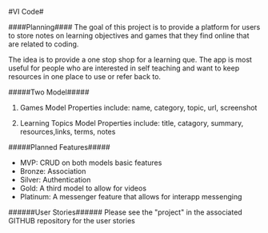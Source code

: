 #VI Code#

####Planning####
The goal of this project is to provide a platform for users to store notes on learning objectives and games that they find online that are related to coding. 

The idea is to provide a one stop shop for a learning que. The app is most useful for people who are interested in self teaching and want to keep resources in one place to use or refer back to. 


#####Two Model#####
1. Games Model
    Properties include: name, category, topic, url, screenshot
    
2. Learning Topics Model
    Properties include:  title, catagory, summary, resources,links, terms, notes


#####Planned Features#####
- MVP: CRUD on both models basic features
- Bronze: Association 
- Silver: Authentication
- Gold: A third model to allow for videos
- Platinum: A messenger feature that allows for interapp messenging 

######User Stories######
Please see the "project" in the associated GITHUB repository for the user stories
